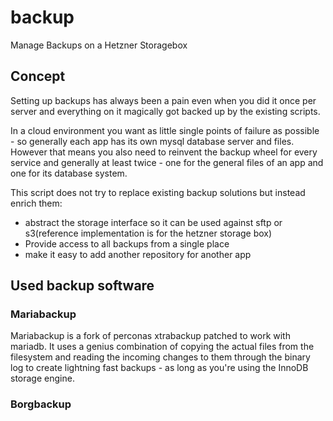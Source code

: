 # backup
Manage Backups on a Hetzner Storagebox

## Concept
Setting up backups has always been a pain even when you did it once per server
and everything on it magically got backed up by the existing scripts.

In a cloud environment you want as little single points of failure as possible -
so generally each app has its own mysql database server and files. However that
means you also need to reinvent the backup wheel for every service and generally
at least twice - one for the general files of an app and one for its database
system.

This script does not try to replace existing backup solutions but instead enrich
them:
- abstract the storage interface so it can be used against sftp or s3(reference
  implementation is for the hetzner storage box)
- Provide access to all backups from a single place
- make it easy to add another repository for another app

## Used backup software

### Mariabackup
Mariabackup is a fork of perconas xtrabackup patched to work with mariadb. It
uses a genius combination of copying the actual files from the filesystem and
reading the incoming changes to them through the binary log to create lightning
fast backups - as long as you're using the InnoDB storage engine.

### Borgbackup

